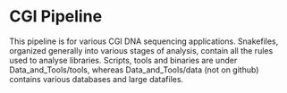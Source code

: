 # CGI Pipeline 

This pipeline is for various CGI DNA sequencing applications. 
Snakefiles, organized generally into various stages of analysis,
contain all the rules used to analyse libraries. 
Scripts, tools and binaries are under Data_and_Tools/tools, 
whereas Data_and_Tools/data (not on github) contains various databases and large datafiles.


